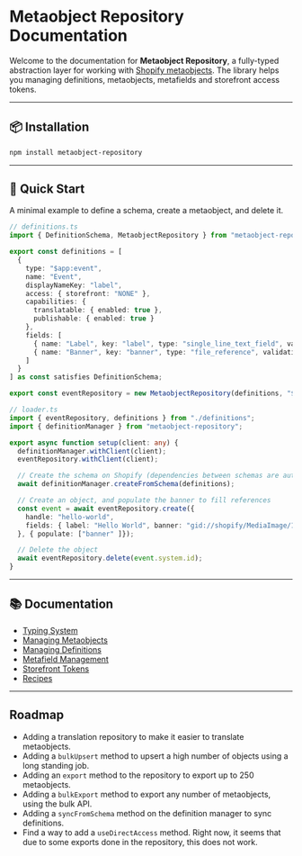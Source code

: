 # Metaobject Repository Documentation

Welcome to the documentation for **Metaobject Repository**, a fully-typed abstraction layer for working with [Shopify metaobjects](https://shopify.dev/docs/custom-data/metaobjects). The library helps you managing definitions, metaobjects, metafields and storefront access tokens.

---

## 📦 Installation

```bash
npm install metaobject-repository
```

---

## 🚀 Quick Start

A minimal example to define a schema, create a metaobject, and delete it.

```ts
// definitions.ts
import { DefinitionSchema, MetaobjectRepository } from "metaobject-repository";

export const definitions = [
  {
    type: "$app:event",
    name: "Event",
    displayNameKey: "label",
    access: { storefront: "NONE" },
    capabilities: {
      translatable: { enabled: true },
      publishable: { enabled: true }
    },
    fields: [
      { name: "Label", key: "label", type: "single_line_text_field", validations: { max: 255 } },
      { name: "Banner", key: "banner", type: "file_reference", validations: { fileTypes: ["Image"] } }
    ]
  }
] as const satisfies DefinitionSchema;

export const eventRepository = new MetaobjectRepository(definitions, "$app:event");
```

```ts
// loader.ts
import { eventRepository, definitions } from "./definitions";
import { definitionManager } from "metaobject-repository";

export async function setup(client: any) {
  definitionManager.withClient(client);
  eventRepository.withClient(client);

  // Create the schema on Shopify (dependencies between schemas are automatically resolved)
  await definitionManager.createFromSchema(definitions);

  // Create an object, and populate the banner to fill references
  const event = await eventRepository.create({
    handle: "hello-world",
    fields: { label: "Hello World", banner: "gid://shopify/MediaImage/123" }
  }, { populate: ["banner" ]});

  // Delete the object
  await eventRepository.delete(event.system.id);
}
```

---

## 📚 Documentation

- [Typing System](./docs/1-typing.md)
- [Managing Metaobjects](./docs/2-metaobjects.md)
- [Managing Definitions](./docs/3-definitions.md)
- [Metafield Management](./docs/4-metafields.md)
- [Storefront Tokens](./docs/5-storefront-tokens.md)
- [Recipes](./docs/6-recipes.md)

---

## Roadmap

* Adding a translation repository to make it easier to translate metaobjects.
* Adding a `bulkUpsert` method to upsert a high number of objects using a long standing job.
* Adding an `export` method to the repository to export up to 250 metaobjects.
* Adding a `bulkExport` method to export any number of metaobjects, using the bulk API.
* Adding a `syncFromSchema` method on the definition manager to sync definitions.
* Find a way to add a `useDirectAccess` method. Right now, it seems that due to some exports done in the repository, this does not work.